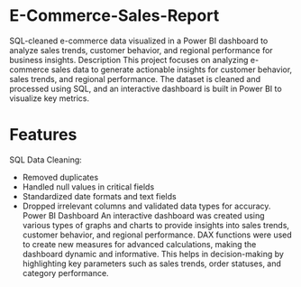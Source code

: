 # E-Commerce-Sales-Report
SQL-cleaned e-commerce data visualized in a Power BI dashboard to analyze sales trends, customer behavior, and regional performance for business insights.
Description
This project focuses on analyzing e-commerce sales data to generate actionable insights for customer behavior, sales trends, and regional performance. The dataset is cleaned and processed using SQL, and an interactive dashboard is built in Power BI to visualize key metrics.
# Features
SQL Data Cleaning: <br>
* Removed duplicates
* Handled null values in critical fields
* Standardized date formats and text fields
* Dropped irrelevant columns and validated data types for accuracy.
Power BI Dashboard
An interactive dashboard was created using various types of graphs and charts to provide insights into sales trends, customer behavior, and regional performance. DAX functions were used to create new measures for advanced calculations, making the dashboard dynamic and informative. This helps in decision-making by highlighting key parameters such as sales trends, order statuses, and category performance.
